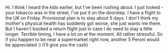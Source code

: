 Hi. I think I heard the kids earlier, but I've been rushing about. I just looked - your tobacco was in the street, I've put it on the doorstep.
I have a flight to the UK on Friday. Provisional plan is to stay about 5 days. I don't think my mother's physical health has suddenly got worse, she just wants me there. But I haven't booked a return flight just in case I do need to stay a little longer.
Terrible timing, I have a lot on at the moment. All rather stressful. So if you happen to be near a supermarket right now, another 5 Peroni would be appreciated :)
(I'll give you the cash)